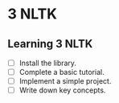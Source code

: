# 3 NLTK

## Learning 3 NLTK
- [ ] Install the library.
- [ ] Complete a basic tutorial.
- [ ] Implement a simple project.
- [ ] Write down key concepts.
